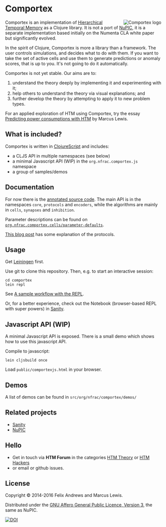 # Comportex

<img src="https://raw.githubusercontent.com/htm-community/comportex/master/comportex-logo.png"
 alt="Comportex logo" align="right" />

Comportex is an implementation of
[Hierarchical Temporal Memory](http://numenta.org/#theory) as a
Clojure library. It is not a port of
[NuPIC](https://github.com/numenta/nupic/), it is a separate
implementation based initially on the Numenta CLA white paper but
significantly evolved.

In the spirit of Clojure, Comportex is more a library than a
framework. The user controls simulations, and decides what to do with
them. If you want to take the set of active cells and use them to
generate predictions or anomaly scores, that is up to you. It's not
going to do it automatically.

Comportex is not yet stable. Our aims are to:

1. understand the theory deeply by implementing it and experimenting with it;
2. help others to understand the theory via visual explanations; and
3. further develop the theory by attempting to apply it to new problem types.


For an applied exploration of HTM using Comportex, try the essay
[Predicting power consumptions with HTM](http://mrcslws.com/gorilla/?path=hotgym.clj)
by Marcus Lewis.

## What is included?

Comportex is written in [ClojureScript](https://github.com/clojure/clojurescript) and includes:
- a CLJS API in multiple namespaces (see below)
- a minimal Javascript API (WIP) in the `org.nfrac.comportex.js` namespace
- a group of samples/demos

## Documentation

For now there is the
[annotated source code](http://htm-community.github.com/comportex/docs/).
The main API is in the namespaces `core`, `protocols` and `encoders`, while the
algorithms are mainly in `cells`, `synapses` and `inhibition`.

Parameter descriptions can be found on [`org.nfrac.comportex.cells/parameter-defaults`](https://github.com/htm-community/comportex/blob/master/src/org/nfrac/comportex/cells.cljc#L31).

[This blog post](http://floybix.github.io/2014/11/05/htm-protocols/)
has some explanation of the protocols.


## Usage

Get [Leiningen](http://leiningen.org/) first.

Use git to clone this repository. Then, e.g. to start an interactive session:

```
cd comportex
lein repl
```

See [A sample workflow with the
REPL](https://github.com/htm-community/comportex/wiki/A-sample-workflow-with-the-REPL).

Or, for a better experience, check out the Notebook (browser-based
REPL with super powers) in
[Sanity](https://github.com/htm-community/sanity/).

## Javascript API (WIP)

A minimal Javascript API is exposed.
There is a small demo which shows how to use this javascript API.

Compile to javascript:

`lein cljsbuild once`

Load `public/comportexjs.html` in your browser.

## Demos

A list of demos can be found in `src/org/nfrac/comportex/demos/`

## Related projects

* [Sanity](https://github.com/htm-community/sanity/)
* [NuPIC](https://github.com/numenta/nupic/)

## Hello

* Get in touch via **HTM Forum** in the categories [HTM Theory](https://discourse.numenta.org/c/htm-theory) or [HTM Hackers](https://discourse.numenta.org/c/htm-hackers)
* or email or github issues.


## License

Copyright © 2014-2016 Felix Andrews and Marcus Lewis.

Distributed under the
[GNU Affero General Public Licence, Version 3](http://www.gnu.org/licenses/agpl-3.0.en.html),
the same as NuPIC.

[![DOI](https://zenodo.org/badge/19464/nupic-community/comportex.svg)](https://zenodo.org/badge/latestdoi/19464/nupic-community/comportex)
